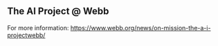 ## The AI Project @ Webb

For more information: https://www.webb.org/news/on-mission-the-a-i-projectwebb/ 
